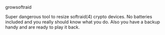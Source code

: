 growsoftraid

Super dangerous tool to resize softraid(4) crypto devices.
No batteries included and you really should know what you do.
Also you have a backup handy and are ready to play it back.
